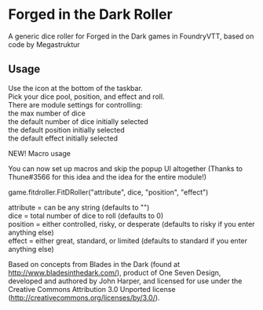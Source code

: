 # Forged in the Dark Roller

A generic dice roller for Forged in the Dark games in FoundryVTT, based on code by Megastruktur

## Usage

Use the icon at the bottom of the taskbar.<br>
Pick your dice pool, position, and effect and roll.<br>
There are module settings for controlling:<br>
the max number of dice<br>
the default number of dice initially selected<br>
the default position initially selected<br>
the default effect initially selected<br>

NEW!  Macro usage

You can now set up macros and skip the popup UI altogether (Thanks to Thune#3566 for this idea and the idea for the entire module!)<br>

game.fitdroller.FitDRoller("attribute", dice, "position", "effect")<br>

attribute = can be any string (defaults to "")<br>
dice = total number of dice to roll (defaults to 0)<br>
position = either controlled, risky, or desperate (defaults to risky if you enter anything else)<br>
effect = either great, standard, or limited (defaults to standard if you enter anything else)<br>


Based on concepts from Blades in the Dark (found at http://www.bladesinthedark.com/), product of One Seven Design, developed and authored by John Harper, and licensed for use under the Creative Commons Attribution 3.0 Unported license (http://creativecommons.org/licenses/by/3.0/).
